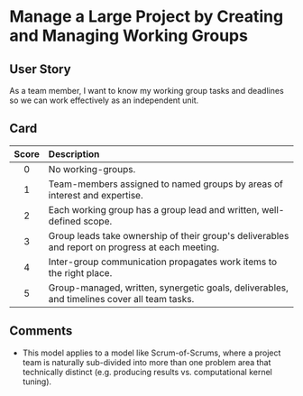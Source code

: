 # Manage a Large Project by Creating and Managing Working Groups

## User Story

As a team member, I want to know my working group tasks and deadlines so we can work effectively as an independent unit.

## Card

| Score         | Description |
| :-------------: | :------------- |
| 0 | No working-groups. |
| 1 | Team-members assigned to named groups by areas of interest and expertise. |
| 2 | Each working group has a group lead and written, well-defined scope. |
| 3 | Group leads take ownership of their group's deliverables and report on progress at each meeting. |
| 4 | Inter-group communication propagates work items to the right place. |
| 5 | Group-managed, written, synergetic goals, deliverables, and timelines cover all team tasks. |

## Comments

- This model applies to a model like Scrum-of-Scrums, where a project team is naturally
sub-divided into more than one problem area that technically distinct
(e.g. producing results vs. computational kernel tuning).
